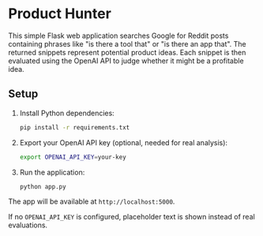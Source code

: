 # Product Hunter

This simple Flask web application searches Google for Reddit posts
containing phrases like "is there a tool that" or "is there an app that".
The returned snippets represent potential product ideas. Each snippet is
then evaluated using the OpenAI API to judge whether it might be a
profitable idea.

## Setup

1. Install Python dependencies:
   ```bash
   pip install -r requirements.txt
   ```

2. Export your OpenAI API key (optional, needed for real analysis):
   ```bash
   export OPENAI_API_KEY=your-key
   ```

3. Run the application:
   ```bash
   python app.py
   ```

The app will be available at `http://localhost:5000`.

If no `OPENAI_API_KEY` is configured, placeholder text is shown instead
of real evaluations.
